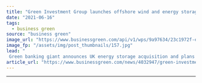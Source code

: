 ```yaml
---
title: "Green Investment Group launches offshore wind and energy storage push"
date: "2021-06-16"
tags: 
  - business green
source: "business green"
image_url: "https://www.businessgreen.com/api/v1/wps/9a97634/23c1972f-e192-4915-b07b-3ed216b9a10d/3/rhyl-flats-offshore-wind-farm-185x114.jpg"
image_fp: "/assets/img/post_thumbnails/157.jpg"
lead: "
 Green banking giant announces UK energy storage acquisition and plans for Scottish offshore wind bid ..."
article_url: "https://www.businessgreen.com/news/4032947/green-investment-group-launches-offshore-wind-energy-storage-push"
---
```


---
